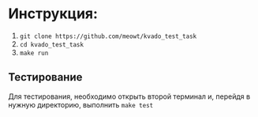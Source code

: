 # Инструкция:
1. ```git clone https://github.com/meowt/kvado_test_task```
2. ```cd kvado_test_task```
3. ```make run```

## Тестирование
Для тестирования, необходимо открыть второй терминал и, перейдя в нужную директорию, выполнить ```make test```
